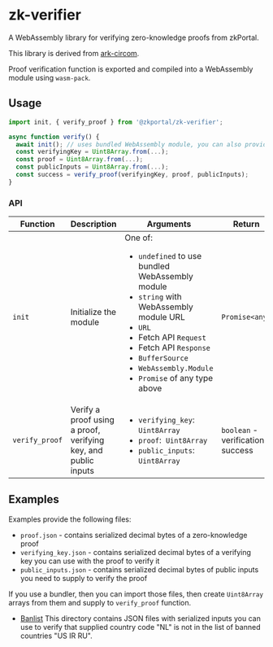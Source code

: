 # zk-verifier

A WebAssembly library for verifying zero-knowledge proofs from zkPortal.

This library is derived from [ark-circom](https://github.com/gakonst/ark-circom).

Proof verification function is exported and compiled into a WebAssembly module using `wasm-pack`.

## Usage

```js
import init, { verify_proof } from '@zkportal/zk-verifier';

async function verify() {
  await init(); // uses bundled WebAssembly module, you can also provide an argument, see API section of the README
  const verifyingKey = Uint8Array.from(...);
  const proof = Uint8Array.from(...);
  const publicInputs = Uint8Array.from(...);
  const success = verify_proof(verifyingKey, proof, publicInputs);
}
```

### API

| Function | Description | Arguments | Return | Other |
|---|---|---|---|---|
| `init` | Initialize the module | One of: <ul><li>`undefined` to use bundled WebAssembly module</li><li>`string` with WebAssembly module URL</li><li>`URL`</li><li>Fetch API `Request`</li><li>Fetch API `Response`</li><li>`BufferSource`</li><li>`WebAssembly.Module`</li><li>`Promise` of any type above</li></ul> | `Promise<any>` |  Default export |
| `verify_proof` | Verify a proof using a proof, verifying key, and public inputs | <ul><li>`verifying_key`:&nbsp; `Uint8Array`</li><li>`proof`:&nbsp; `Uint8Array`</li><li>`public_inputs`:&nbsp; `Uint8Array`</li></ul> | `boolean` - verification success | Destructured export |

## Examples

Examples provide the following files:
- `proof.json` - contains serialized decimal bytes of a zero-knowledge proof
- `verifying_key.json` - contains serialized decimal bytes of a verifying key you can use with the proof to verify it
- `public_inputs.json` - contains serialized decimal bytes of public inputs you need to supply to verify the proof

If you use a bundler, then you can import those files, then create `Uint8Array` arrays from them and supply to `verify_proof` function.

- [Banlist](examples/banlist/) This directory contains JSON files with serialized inputs you can use to verify that supplied country code "NL" is not in the list of banned countries "US IR RU".
